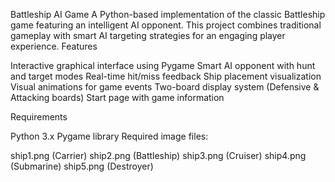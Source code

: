 Battleship AI Game
A Python-based implementation of the classic Battleship game featuring an intelligent AI opponent. This project combines traditional gameplay with smart AI targeting strategies for an engaging player experience.
Features

Interactive graphical interface using Pygame
Smart AI opponent with hunt and target modes
Real-time hit/miss feedback
Ship placement visualization
Visual animations for game events
Two-board display system (Defensive & Attacking boards)
Start page with game information

Requirements

Python 3.x
Pygame library
Required image files:

ship1.png (Carrier)
ship2.png (Battleship)
ship3.png (Cruiser)
ship4.png (Submarine)
ship5.png (Destroyer)

